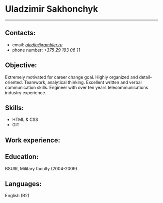 # Uladzimir Sakhonchyk
---

## Contacts:
   * email: *olodja@rambler.ru*
   * phone number: *+375 29 193 06 11*

## Objective:
   Extremely motivated for career change goal. Highly organized and detail-oriented. Teamwork, analytical thinking. Excellent written and verbal communication skills. Engineer with over ten years telecommunications industry experience.

## Skills:
   * HTML & CSS
   * GIT 
   
## Work experience:


## Education:
   BSUIR, Military faculty (2004-2009)

## Languages: 
   English (B2)
